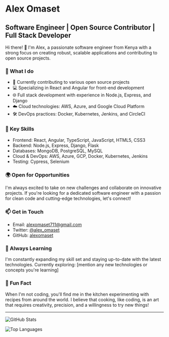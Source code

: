 # Alex Omaset

## Software Engineer | Open Source Contributor | Full Stack Developer

Hi there! 👋 I'm Alex, a passionate software engineer from Kenya with a strong focus on creating robust, scalable applications and contributing to open source projects.

### 🚀 What I do

- 🔭 Currently contributing to various open source projects
- 💻 Specializing in React and Angular for front-end development
- 🌐 Full stack development with experience in Node.js, Express, and Django
- ☁️ Cloud technologies: AWS, Azure, and Google Cloud Platform
- 🛠 DevOps practices: Docker, Kubernetes, Jenkins, and CircleCI

### 🌟 Key Skills

- Frontend: React, Angular, TypeScript, JavaScript, HTML5, CSS3
- Backend: Node.js, Express, Django, Flask
- Databases: MongoDB, PostgreSQL, MySQL
- Cloud & DevOps: AWS, Azure, GCP, Docker, Kubernetes, Jenkins
- Testing: Cypress, Selenium

### 🌍 Open for Opportunities

I'm always excited to take on new challenges and collaborate on innovative projects. If you're looking for a dedicated software engineer with a passion for clean code and cutting-edge technologies, let's connect!

### 📫 Get in Touch

- Email: alexomaset711@gmail.com
- Twitter: [@alex_omaset](https://twitter.com/alex_omaset)
- GitHub: [alexomaset](https://github.com/alexomaset)

### 🌱 Always Learning

I'm constantly expanding my skill set and staying up-to-date with the latest technologies. Currently exploring: [mention any new technologies or concepts you're learning]

### 🍳 Fun Fact

When I'm not coding, you'll find me in the kitchen experimenting with recipes from around the world. I believe that cooking, like coding, is an art that requires creativity, precision, and a willingness to try new things!

---

![GitHub Stats](https://github-readme-stats.vercel.app/api?username=alexomaset&show_icons=true&theme=radical)

![Top Languages](https://github-readme-stats.vercel.app/api/top-langs/?username=alexomaset&layout=compact&theme=radical)
